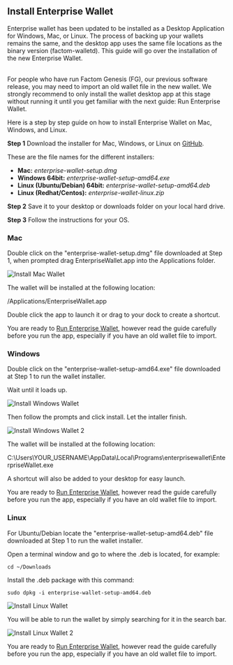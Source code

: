 ## Install Enterprise Wallet

Enterprise wallet has been updated to be installed as a Desktop Application for Windows, Mac, or Linux. The process of backing up your wallets remains the same, and the desktop app uses the same file locations as the binary version (factom-walletd).
This guide will go over the installation of the new Enterprise Wallet.

<aside class="warning"><br>
For people who have run Factom Genesis (FG), our previous software release, you may need to import an old wallet file in the new wallet. We strongly recommend to only install the wallet desktop app at this stage without running it until you get familiar with the next guide: Run Enterprise Wallet.  
</aside>

Here is a step by step guide on how to install Enterprise Wallet on Mac, Windows, and Linux.

**Step 1**  Download the installer for Mac, Windows, or Linux on [GitHub](https://github.com/FactomProject/distribution).

These are the file names for the different installers:

* **Mac:** *enterprise-wallet-setup.dmg*
* **Windows 64bit:** *enterprise-wallet-setup-amd64.exe*
* **Linux (Ubuntu/Debian) 64bit:** *enterprise-wallet-setup-amd64.deb*
* **Linux (Redhat/Centos):** *enterprise-wallet-linux.zip*

**Step 2**  Save it to your desktop or downloads folder on your local hard drive.

**Step 3**  Follow the instructions for your OS.

### Mac

Double click on the "enterprise-wallet-setup.dmg" file downloaded at Step 1, when prompted drag EnterpriseWallet.app into the Applications folder.

![Install Mac Wallet](/images/wallet_086.png)

The wallet will be installed at the following location:

/Applications/EnterpriseWallet.app

Double click the app to launch it or drag to your dock to create a shortcut.

You are ready to [Run Enterprise Wallet](#run-enterprise-wallet), however read the guide carefully before you run the app, especially if you have an old wallet file to import. 

### Windows

Double click on the "enterprise-wallet-setup-amd64.exe" file downloaded at Step 1 to run the wallet installer.

Wait until it loads up. 

![Install Windows Wallet](/images/wallet_087.png)

Then follow the prompts and click install. Let the intaller finish.

![Install Windows Wallet 2](/images/wallet_088.png)

The wallet will be installed at the following location:

C:\Users\YOUR_USERNAME\AppData\Local\Programs\enterprisewallet\EnterpriseWallet.exe

A shortcut will also be added to your desktop for easy launch.

You are ready to [Run Enterprise Wallet](#run-enterprise-wallet), however read the guide carefully before you run the app, especially if you have an old wallet file to import.

### Linux

For Ubuntu/Debian locate the "enterprise-wallet-setup-amd64.deb" file downloaded at Step 1 to run the wallet installer.

Open a terminal window and go to where the .deb is located, for example:

`cd ~/Downloads`

Install the .deb package with this command:

`sudo dpkg -i enterprise-wallet-setup-amd64.deb`

![Install Linux Wallet](/images/wallet_089.png)

You will be able to run the wallet by simply searching for it in the search bar.

![Install Linux Wallet 2](/images/wallet_090.png)

You are ready to [Run Enterprise Wallet](#run-enterprise-wallet), however read the guide carefully before you run the app, especially if you have an old wallet file to import.
